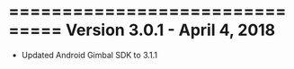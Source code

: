 ===============================
Version 3.0.1 - April 4, 2018
===============================
- Updated Android Gimbal SDK to 3.1.1



